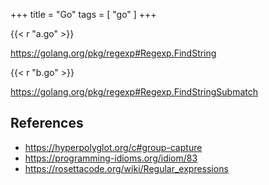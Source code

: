 +++
title = "Go"
tags = [ "go" ]
+++

{{< r "a.go" >}}

<https://golang.org/pkg/regexp#Regexp.FindString>

{{< r "b.go" >}}

<https://golang.org/pkg/regexp#Regexp.FindStringSubmatch>

## References

- <https://hyperpolyglot.org/c#group-capture>
- <https://programming-idioms.org/idiom/83>
- <https://rosettacode.org/wiki/Regular_expressions>
